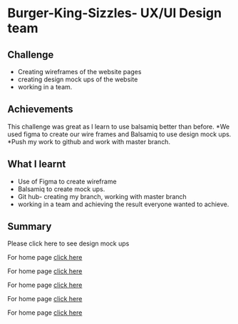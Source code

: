 


# Burger-King-Sizzles- UX/UI Design team

## Challenge

* Creating wireframes of the website pages
* creating design mock ups of the website
* working in a team.


## Achievements

This challenge was great as I learn to use balsamiq better than before.
*We used figma to create our wire frames and Balsamiq to use design mock ups.
*Push my work to github and work with master branch.



## What I learnt

* Use of Figma to create wireframe
* Balsamiq to create mock ups.
* Git hub- creating my branch, working with master branch
* working in a team and achieving the result everyone wanted to achieve.


## Summary

Please click here to see design mock ups

For home page [click here](https://github.com/GP-corps/Burger-King-Sizzles/blob/sana/app/assets/images/homepage.png "Home page")

For home page [click here](https://github.com/GP-corps/Burger-King-Sizzles/blob/sana/app/assets/images/Signup%20page.png "sign up page")

For home page [click here](https://github.com/GP-corps/Burger-King-Sizzles/blob/sana/app/assets/images/homepage.png "log in page")

For home page [click here](https://github.com/GP-corps/Burger-King-Sizzles/blob/sana/app/assets/images/User's%20Login%20page.png "User's log in page")

For home page [click here](https://github.com/GP-corps/Burger-King-Sizzles/blob/sana/app/assets/images/bk_stream_page_1024.png "BK STREAM PAGE")
